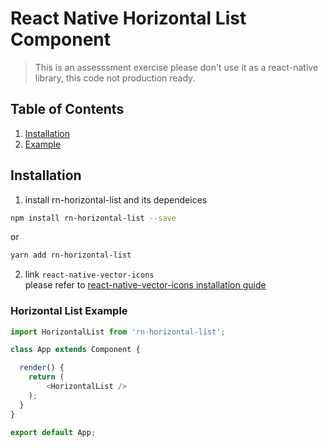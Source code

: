 # React Native Horizontal List Component

> This is an assesssment exercise please don't use it as a react-native library, this code not production ready.

## Table of Contents

1. [Installation](#installation)
1. [Example](#general-star-example)

## Installation

1. install rn-horizontal-list and its dependeices
```sh
npm install rn-horizontal-list --save
```
or
```sh
yarn add rn-horizontal-list
```
2. link `react-native-vector-icons`   
please refer to [react-native-vector-icons installation guide](https://github.com/oblador/react-native-vector-icons#installation)

### Horizontal List Example

```js
import HorizontalList from 'rn-horizontal-list';

class App extends Component {

  render() {
    return (
        <HorizontalList />
    );
  }
}

export default App;
```
